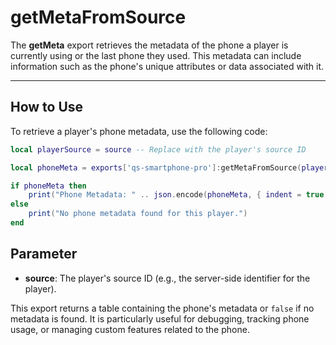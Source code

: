 # getMetaFromSource

The **getMeta** export retrieves the metadata of the phone a player is currently using or the last phone they used. This metadata can include information such as the phone's unique attributes or data associated with it.

***

## How to Use

To retrieve a player's phone metadata, use the following code:

```lua
local playerSource = source -- Replace with the player's source ID

local phoneMeta = exports['qs-smartphone-pro']:getMetaFromSource(playerSource)

if phoneMeta then
    print("Phone Metadata: " .. json.encode(phoneMeta, { indent = true }))
else
    print("No phone metadata found for this player.")
end
```

## Parameter

* **source**: The player's source ID (e.g., the server-side identifier for the player).

This export returns a table containing the phone's metadata or `false` if no metadata is found. It is particularly useful for debugging, tracking phone usage, or managing custom features related to the phone.
